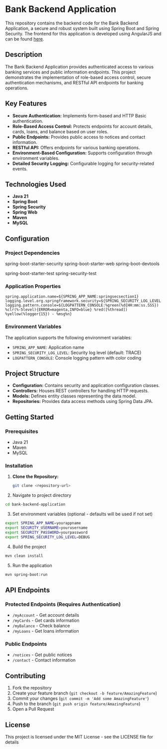 # Bank Backend Application

This repository contains the backend code for the Bank Backend Application, a secure and robust system built using Spring Boot and Spring Security. The frontend for this application is developed using AngularJS and can be found [here](https://github.com/AlNomanCSE/spring-bank-security-fronten-angularjs.git).

## Description

The Bank Backend Application provides authenticated access to various banking services and public information endpoints. This project demonstrates the implementation of role-based access control, secure authentication mechanisms, and RESTful API endpoints for banking operations.

## Key Features

- **Secure Authentication:** Implements form-based and HTTP Basic authentication.
- **Role-Based Access Control:** Protects endpoints for account details, cards, loans, and balance based on user roles.
- **Public Endpoints:** Provides public access to notices and contact information.
- **RESTful API:** Offers endpoints for various banking operations.
- **Environment-Based Configuration:** Supports configuration through environment variables.
- **Detailed Security Logging:** Configurable logging for security-related events.

## Technologies Used

- **Java 21**
- **Spring Boot**
- **Spring Security**
- **Spring Web**
- **Maven**
- **MySQL**

## Configuration

### Project Dependencies
<!-- Core Dependencies -->
spring-boot-starter-security
spring-boot-starter-web
spring-boot-devtools

<!-- Testing Dependencies -->
spring-boot-starter-test
spring-security-test 

### Application Properties

```properties
spring.application.name=${SPRING_APP_NAME:springsecsection1}
logging.level.org.springframework.security=${SPRING_SECURITY_LOG_LEVEL:TRACE}
logging.pattern.console=${LOGPATTERN_CONSOLE:%green(%d{HH:mm:ss.SSS}) %clr(%-5level){ERROR=magenta,INFO=blue} %red([%thread]) %yellow(%logger{15}) - %msg%n}
```

### Environment Variables

The application supports the following environment variables:
- `SPRING_APP_NAME`: Application name 
- `SPRING_SECURITY_LOG_LEVEL`: Security log level (default: TRACE)
- `LOGPATTERN_CONSOLE`: Console logging pattern with color coding

## Project Structure

- **Configuration:** Contains security and application configuration classes.
- **Controllers:** Houses REST controllers for handling HTTP requests.
- **Models:** Defines entity classes representing the data model.
- **Repositories:** Provides data access methods using Spring Data JPA.

## Getting Started

### Prerequisites

- Java 21
- Maven
- MySQL

### Installation

1. **Clone the Repository:**
   ```bash
   git clone <repository-url>
   ```

2. Navigate to project directory
```bash
cd bank-backend-application
```

3. Set environment variables (optional - defaults will be used if not set)
```bash
export SPRING_APP_NAME=yourappname
export SECURITY_USERNAME=yourusername
export SECURITY_PASSWORD=yourpassword
export SPRING_SECURITY_LOG_LEVEL=DEBUG
```

4. Build the project
```bash
mvn clean install
```

5. Run the application
```bash
mvn spring-boot:run
```

## API Endpoints

### Protected Endpoints (Requires Authentication)
- `/myAccount` - Get account details
- `/myCards` - Get cards information
- `/myBalance` - Check balance
- `/myLoans` - Get loans information

### Public Endpoints
- `/notices` - Get public notices
- `/contact` - Contact information

## Contributing

1. Fork the repository
2. Create your feature branch (`git checkout -b feature/AmazingFeature`)
3. Commit your changes (`git commit -m 'Add some AmazingFeature'`)
4. Push to the branch (`git push origin feature/AmazingFeature`)
5. Open a Pull Request

## License

This project is licensed under the MIT License - see the LICENSE file for details